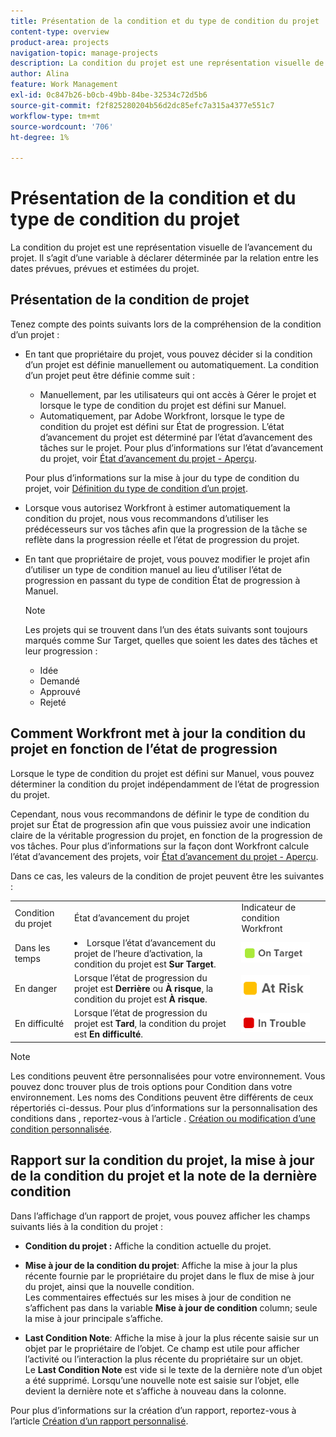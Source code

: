 ```yaml
---
title: Présentation de la condition et du type de condition du projet
content-type: overview
product-area: projects
navigation-topic: manage-projects
description: La condition du projet est une représentation visuelle de l’avancement du projet. Il s’agit d’une variable à déclarer déterminée par la relation entre les dates prévues, prévues et estimées du projet.
author: Alina
feature: Work Management
exl-id: 0c847b26-b0cb-49bb-84be-32534c72d5b6
source-git-commit: f2f825280204b56d2dc85efc7a315a4377e551c7
workflow-type: tm+mt
source-wordcount: '706'
ht-degree: 1%

---
```


# Présentation de la condition et du type de condition du projet

La condition du projet est une représentation visuelle de l’avancement du projet. Il s’agit d’une variable à déclarer déterminée par la relation entre les dates prévues, prévues et estimées du projet.

## Présentation de la condition de projet

Tenez compte des points suivants lors de la compréhension de la condition d’un projet :

* En tant que propriétaire du projet, vous pouvez décider si la condition d’un projet est définie manuellement ou automatiquement. La condition d’un projet peut être définie comme suit :

   * Manuellement, par les utilisateurs qui ont accès à Gérer le projet et lorsque le type de condition du projet est défini sur Manuel.
   * Automatiquement, par Adobe Workfront, lorsque le type de condition du projet est défini sur État de progression. L’état d’avancement du projet est déterminé par l’état d’avancement des tâches sur le projet. Pour plus d’informations sur l’état d’avancement du projet, voir [État d’avancement du projet - Aperçu](../../../manage-work/projects/planning-a-project/project-progress-status.md).

   Pour plus d’informations sur la mise à jour du type de condition du projet, voir [Définition du type de condition d’un projet](../../../manage-work/projects/manage-projects/set-condition-type-for-project.md).

* Lorsque vous autorisez Workfront à estimer automatiquement la condition du projet, nous vous recommandons d’utiliser les prédécesseurs sur vos tâches afin que la progression de la tâche se reflète dans la progression réelle et l’état de progression du projet.
* En tant que propriétaire de projet, vous pouvez modifier le projet afin d’utiliser un type de condition manuel au lieu d’utiliser l’état de progression en passant du type de condition État de progression à Manuel.

   >[!NOTE]
   >
   >Les projets qui se trouvent dans l’un des états suivants sont toujours marqués comme Sur Target, quelles que soient les dates des tâches et leur progression :
   >
   >* Idée
   >* Demandé
   >* Approuvé
   >* Rejeté


<!--
<div data-mc-conditions="QuicksilverOrClassic.Draft mode">
<h2>Set the Condition Type for a project</h2>
<p data-mc-conditions="QuicksilverOrClassic.Draft mode">(NOTE: drafted here and moved it to a separate article: /Content/Manage work/Projects/Manage projects/set-condition-type-for-project.htm)</p>
<ol>
<li value="1">Go to the project for which you want to update the Condition Type. </li>
<li value="2"> <p>  Click the <strong>More</strong> menu <img src="assets/qs-more-menu.png"> to the right of the project name, then click <strong>Edit</strong>.  <br> </p> </li>
<li value="3">In the <strong>Condition Type</strong> field, choose one of the following:
<ul>
<li><p><strong>Manual:</strong> The project owner sets the Condition on the project manually.</p><p data-mc-conditions="QuicksilverOrClassic.Quicksilver">In this case, the project owner can update the Condition of the project in the project header, or the Project Details section. </p></li>
<li><p><strong>Progress Status:</strong> Workfront sets the Condition based on the Progress Status of the project. <br></p></li>
</ul></li>
<li value="4">Click <strong>Save Changes</strong>. </li>
</ol>
</div>
-->

## Comment Workfront met à jour la condition du projet en fonction de l’état de progression

Lorsque le type de condition du projet est défini sur Manuel, vous pouvez déterminer la condition du projet indépendamment de l’état de progression du projet.

Cependant, nous vous recommandons de définir le type de condition du projet sur État de progression afin que vous puissiez avoir une indication claire de la véritable progression du projet, en fonction de la progression de vos tâches. Pour plus d’informations sur la façon dont Workfront calcule l’état d’avancement des projets, voir [État d’avancement du projet - Aperçu](../../../manage-work/projects/planning-a-project/project-progress-status.md).

Dans ce cas, les valeurs de la condition de projet peuvent être les suivantes :

<table style="table-layout:auto"> 
 <col> 
 <col> 
 <col> 
 <col> 
 <tbody> 
  <tr> 
   <td>Condition du projet</td> 
   <td>État d’avancement du projet</td> 
   <td>Indicateur de condition Workfront</td> 
   <td> </td> 
  </tr> 
  <tr> 
   <td>Dans les temps</td> 
   <td> <li>Lorsque l’état d’avancement du projet de l’heure d’activation, la condition du projet est <strong>Sur Target</strong>.</li> </td> 
   <td> <img src="assets/on-target-condition-icon.png"> </td> 
   <td> </td> 
  </tr> 
  <tr> 
   <td>En danger</td> 
   <td>Lorsque l’état de progression du projet est <strong>Derrière</strong> ou <strong>À risque</strong>, la condition du projet est <strong>À risque</strong>.</td> 
   <td> <img src="assets/at-risk-project-condition-icon.png"> </td> 
   <td> </td> 
  </tr> 
  <tr> 
   <td>En difficulté</td> 
   <td>Lorsque l’état de progression du projet est <strong>Tard</strong>, la condition du projet est <strong>En difficulté</strong>. </td> 
   <td> <img src="assets/in-trouble-project-condition-icon.png"> </td> 
   <td> </td> 
  </tr> 
 </tbody> 
</table>

>[!NOTE]
>
>Les conditions peuvent être personnalisées pour votre environnement. Vous pouvez donc trouver plus de trois options pour Condition dans votre environnement. Les noms des Conditions peuvent être différents de ceux répertoriés ci-dessus. Pour plus d’informations sur la personnalisation des conditions dans , reportez-vous à l’article . [Création ou modification d’une condition personnalisée](../../../administration-and-setup/customize-workfront/create-manage-custom-conditions/create-edit-custom-conditions.md).

## Rapport sur la condition du projet, la mise à jour de la condition du projet et la note de la dernière condition

Dans l’affichage d’un rapport de projet, vous pouvez afficher les champs suivants liés à la condition du projet :

* **Condition du projet :** Affiche la condition actuelle du projet.
* **Mise à jour de la condition du projet**: Affiche la mise à jour la plus récente fournie par le propriétaire du projet dans le flux de mise à jour du projet, ainsi que la nouvelle condition.\
   Les commentaires effectués sur les mises à jour de condition ne s’affichent pas dans la variable **Mise à jour de condition** column; seule la mise à jour principale s’affiche.

* **Last Condition Note**: Affiche la mise à jour la plus récente saisie sur un objet par le propriétaire de l’objet. Ce champ est utile pour afficher l’activité ou l’interaction la plus récente du propriétaire sur un objet.\
   Le **Last Condition Note** est vide si le texte de la dernière note d’un objet a été supprimé. Lorsqu’une nouvelle note est saisie sur l’objet, elle devient la dernière note et s’affiche à nouveau dans la colonne.

Pour plus d’informations sur la création d’un rapport, reportez-vous à l’article [Création d’un rapport personnalisé](../../../reports-and-dashboards/reports/creating-and-managing-reports/create-custom-report.md).
